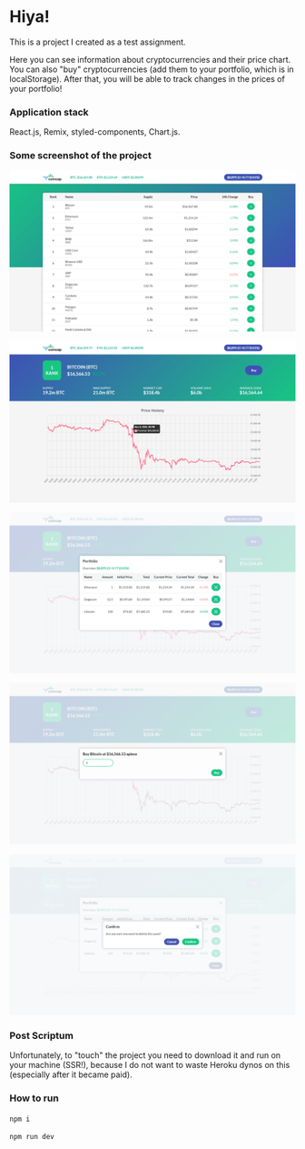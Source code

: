# **Hiya**!

This is a project I created as a test assignment.

Here you can see information about cryptocurrencies and their price chart. You can also "buy" cryptocurrencies (add them to your portfolio, which is in localStorage). After that, you will be able to track changes in the prices of your portfolio!

### Application stack
React.js, Remix, styled-components, Chart.js.

### Some screenshot of the project

![Log In page](./screenshots/assetsPage.png "Assets page")

![Profile page](./screenshots/assetPage.png "Asset page")

![More information](./screenshots/portfolioModal.png "Portfolio modal")

![Post page](./screenshots/buyAssetModal.png "Buy asset modal")

![Admin page](./screenshots/deletePortfolioAssetModal.png "Delete portfolio asset modal")

### Post Scriptum ###

Unfortunately, to "touch" the project you need to download it and run on your machine (SSR!), because I do not want to waste Heroku dynos on this (especially after it became paid).

### How to run ###

`npm i`

`npm run dev`
